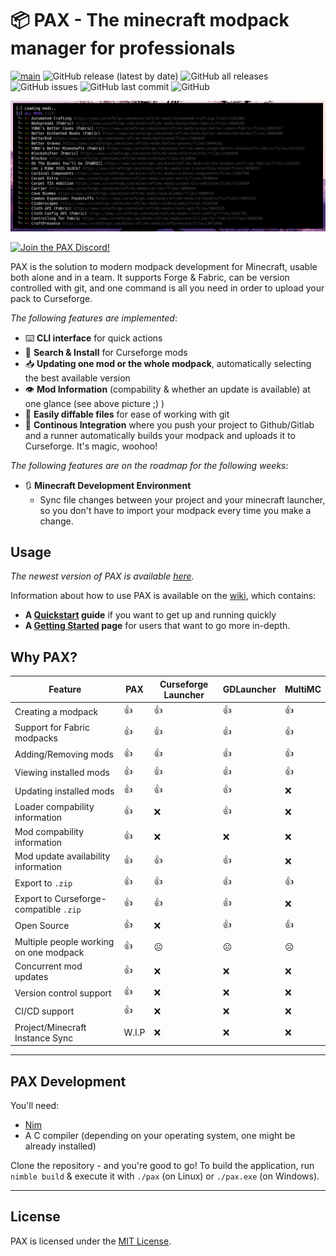 # 📦 PAX - The minecraft modpack manager for professionals

[![main](https://github.com/froehlichA/pax/actions/workflows/main.yml/badge.svg)](https://github.com/froehlichA/pax/actions/workflows/main.yml)
![GitHub release (latest by date)](https://img.shields.io/github/v/release/froehlichA/pax)
![GitHub all releases](https://img.shields.io/github/downloads/froehlichA/pax/total)
![GitHub issues](https://img.shields.io/github/issues/froehlichA/pax)
![GitHub last commit](https://img.shields.io/github/last-commit/froehlichA/pax)
![GitHub](https://img.shields.io/github/license/froehlichA/pax)

![Screenshot](./screenshot.png)

<a href="https://discord.gg/GQ4MTquzyX"><img src="https://discordapp.com/api/guilds/856647692984778762/widget.png?style=banner2" alt="Join the PAX Discord!"></a>

PAX is the solution to modern modpack development for Minecraft, usable both alone and in a team. It supports Forge & Fabric, can be version controlled with git, and one command is all you need in order to upload your pack to Curseforge.

*The following features are implemented*:

- ⌨️ **CLI interface** for quick actions
- 🔎 **Search & Install** for Curseforge mods
- 📥 **Updating one mod or the whole modpack**, automatically selecting the best available version
- 👁️ **Mod Information** (compability & whether an update is available) at one glance (see above picture ;) )
- 💾 **Easily diffable files** for ease of working with git
- 🤖 **Continous Integration** where you push your project to Github/Gitlab and a runner automatically builds your modpack and uploads it to Curseforge. It's magic, woohoo!

*The following features are on the roadmap for the following weeks*:

- 🔃 **Minecraft Development Environment**
  - Sync file changes between your project and your minecraft launcher, so you don't have to import your modpack every time you make a change.

## Usage

*The newest version of PAX is available [here](https://github.com/froehlichA/pax/releases/latest).*

Information about how to use PAX is available on the [wiki](https://github.com/froehlichA/pax/wiki), which contains:

- **A [Quickstart](https://github.com/froehlichA/pax/wiki/Quickstart) guide** if you want to get up and running quickly
- **A [Getting Started](https://github.com/froehlichA/pax/wiki/Getting-started) page** for users that want to go more in-depth.

## Why PAX?

| Feature | PAX | Curseforge Launcher | GDLauncher | MultiMC |
| ------- | --- | ------------------- | ---------- | ------- |
| Creating a modpack | 👍 | 👍 | 👍 | 👍 |
| Support for Fabric modpacks | 👍 | 👍 | 👍 | 👍 |
| Adding/Removing mods | 👍 | 👍 | 👍 | 👍 |
| Viewing installed mods | 👍 | 👍 | 👍 | 👍 |
| Updating installed mods | 👍 | 👍 | 👍 | ❌ |
| Loader compability information | 👍 | ❌ | 👍 | ❌ |
| Mod compability information | 👍 | ❌ | ❌ | ❌ |
| Mod update availability information | 👍 | 👍 | 👍 | ❌ |
| Export to `.zip` | 👍 | 👍 | 👍 | 👍 |
| Export to Curseforge-compatible `.zip` | 👍 | 👍 | 👍 | ❌ |
| Open Source | 👍 | ❌ | 👍 | 👍 |
| Multiple people working on one modpack | 👍 | ☹️ | ☹️ | ☹️ |
| Concurrent mod updates | 👍 | ❌ | ❌ | ❌ | 
| Version control support | 👍 | ❌ | ❌ | ❌ |
| CI/CD support | 👍 | ❌ | ❌ | ❌ |
| Project/Minecraft Instance Sync | W.I.P | ❌ | ❌ | ❌ |

---


## PAX Development

You'll need:
* [Nim](https://nim-lang.org/)
* A C compiler (depending on your operating system, one might be already installed)

Clone the repository - and you're good to go!
To build the application, run `nimble build` & execute it with `./pax` (on Linux) or `./pax.exe` (on Windows).

---

## License

PAX is licensed under the [MIT License](license.md).
